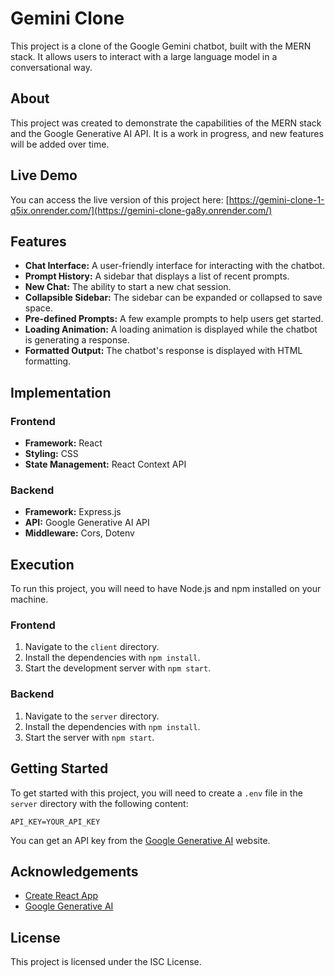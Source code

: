 # Gemini Clone

This project is a clone of the Google Gemini chatbot, built with the MERN stack. It allows users to interact with a large language model in a conversational way.

## About

This project was created to demonstrate the capabilities of the MERN stack and the Google Generative AI API. It is a work in progress, and new features will be added over time.

## Live Demo

You can access the live version of this project here: [https://gemini-clone-1-q5ix.onrender.com/](https://gemini-clone-ga8y.onrender.com/)

## Features

*   **Chat Interface:** A user-friendly interface for interacting with the chatbot.
*   **Prompt History:** A sidebar that displays a list of recent prompts.
*   **New Chat:** The ability to start a new chat session.
*   **Collapsible Sidebar:** The sidebar can be expanded or collapsed to save space.
*   **Pre-defined Prompts:** A few example prompts to help users get started.
*   **Loading Animation:** A loading animation is displayed while the chatbot is generating a response.
*   **Formatted Output:** The chatbot's response is displayed with HTML formatting.

## Implementation

### Frontend

*   **Framework:** React
*   **Styling:** CSS
*   **State Management:** React Context API

### Backend

*   **Framework:** Express.js
*   **API:** Google Generative AI API
*   **Middleware:** Cors, Dotenv

## Execution

To run this project, you will need to have Node.js and npm installed on your machine.

### Frontend

1.  Navigate to the `client` directory.
2.  Install the dependencies with `npm install`.
3.  Start the development server with `npm start`.

### Backend

1.  Navigate to the `server` directory.
2.  Install the dependencies with `npm install`.
3.  Start the server with `npm start`.

## Getting Started

To get started with this project, you will need to create a `.env` file in the `server` directory with the following content:

```
API_KEY=YOUR_API_KEY
```

You can get an API key from the [Google Generative AI](https://aistudio.google.com/app/apikey) website.

## Acknowledgements

*   [Create React App](https://github.com/facebook/create-react-app)
*   [Google Generative AI](https://ai.google.dev/)

## License

This project is licensed under the ISC License.